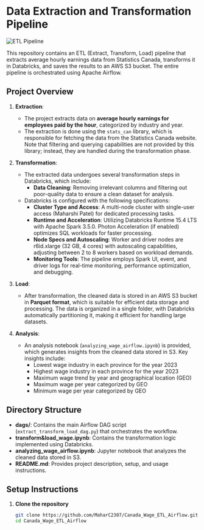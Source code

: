 # Data Extraction and Transformation Pipeline

![ETL Pipeline](etl_pipeline.png)


This repository contains an ETL (Extract, Transform, Load) pipeline that extracts average hourly earnings data from Statistics Canada, transforms it in Databricks, and saves the results to an AWS S3 bucket. The entire pipeline is orchestrated using Apache Airflow.

## Project Overview

1. **Extraction**: 
   - The project extracts data on **average hourly earnings for employees paid by the hour**, categorized by industry and year.
   - The extraction is done using the `stats_can` library, which is responsible for fetching the data from the Statistics Canada website. Note that filtering and querying capabilities are not provided by this library; instead, they are handled during the transformation phase.

2. **Transformation**: 
   - The extracted data undergoes several transformation steps in Databricks, which include:
     - **Data Cleaning**: Removing irrelevant columns and filtering out poor-quality data to ensure a clean dataset for analysis.
   - Databricks is configured with the following specifications:
     - **Cluster Type and Access**: A multi-node cluster with single-user access (Maharshi Patel) for dedicated processing tasks.
     - **Runtime and Acceleration**: Utilizing Databricks Runtime 15.4 LTS with Apache Spark 3.5.0. Photon Acceleration (if enabled) optimizes SQL workloads for faster processing.
     - **Node Specs and Autoscaling**: Worker and driver nodes are r6id.xlarge (32 GB, 4 cores) with autoscaling capabilities, adjusting between 2 to 8 workers based on workload demands.
     - **Monitoring Tools**: The pipeline employs Spark UI, event, and driver logs for real-time monitoring, performance optimization, and debugging.

3. **Load**: 
   - After transformation, the cleaned data is stored in an AWS S3 bucket in **Parquet format**, which is suitable for efficient data storage and processing. The data is organized in a single folder, with Databricks automatically partitioning it, making it efficient for handling large datasets.

4. **Analysis**: 
   - An analysis notebook (`analyzing_wage_airflow.ipynb`) is provided, which generates insights from the cleaned data stored in S3. Key insights include:
     - Lowest wage industry in each province for the year 2023
     - Highest wage industry in each province for the year 2023
     - Maximum wage trend by year and geographical location (GEO)
     - Maximum wage per year categorized by GEO
     - Minimum wage per year categorized by GEO

## Directory Structure

- **dags/**: Contains the main Airflow DAG script (`extract_transform_load_dag.py`) that orchestrates the workflow.
- **transform&load_wage.ipynb**: Contains the transformation logic implemented using Databricks.
- **analyzing_wage_airflow.ipynb**: Jupyter notebook that analyzes the cleaned data stored in S3.
- **README.md**: Provides project description, setup, and usage instructions.

## Setup Instructions

1. **Clone the repository**
   ```bash
   git clone https://github.com/MaharC2307/Canada_Wage_ETL_Airflow.git
   cd Canada_Wage_ETL_Airflow
